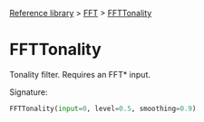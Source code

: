 [Reference library](../index.md) > [FFT](index.md) > [FFTTonality](ffttonality.md)

# FFTTonality

Tonality filter. Requires an FFT* input.

Signature:
```python
FFTTonality(input=0, level=0.5, smoothing=0.9)
```
